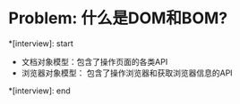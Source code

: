 # Problem: 什么是DOM和BOM?

*[interview]: start

- 文档对象模型：包含了操作页面的各类API
- 浏览器对象模型： 包含了操作浏览器和获取浏览器信息的API

*[interview]: end
